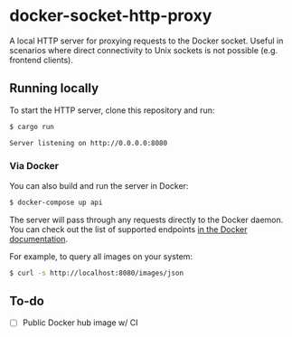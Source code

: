 # docker-socket-http-proxy

A local HTTP server for proxying requests to the Docker socket. Useful in scenarios where direct connectivity to Unix sockets is not possible (e.g. frontend clients).

## Running locally

To start the HTTP server, clone this repository and run:

```bash
$ cargo run

Server listening on http://0.0.0.0:8080
```

### Via Docker

You can also build and run the server in Docker:

```bash
$ docker-compose up api
```

The server will pass through any requests directly to the Docker daemon. You can check out the list of supported endpoints [in the Docker documentation](https://docs.docker.com/engine/api/v1.24/#3-endpoints).

For example, to query all images on your system:

```bash
$ curl -s http://localhost:8080/images/json
```

## To-do

- [ ] Public Docker hub image w/ CI
